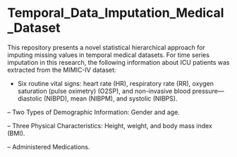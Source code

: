 # Temporal_Data_Imputation_Medical_Dataset

This repository presents a novel statistical hierarchical approach for imputing missing values in temporal medical datasets. For time series imputation in this research, the following information about ICU patients was extracted from the MIMIC-IV dataset:

- Six routine vital signs: heart rate (HR), respiratory rate (RR), oxygen saturation (pulse oximetry) (O2SP), and non-invasive blood pressure—diastolic (NIBPD), mean (NIBPM), and systolic (NIBPS).
  
– Two Types of Demographic Information: Gender and age.

– Three Physical Characteristics: Height, weight, and body mass index (BMI).

– Administered Medications.

